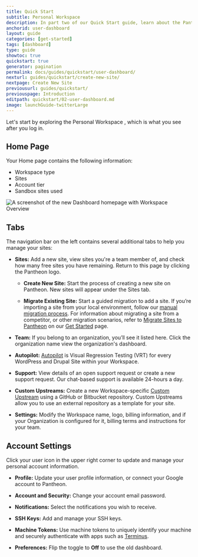 ```yaml
---
title: Quick Start
subtitle: Personal Workspace
description: In part two of our Quick Start guide, learn about the Pantheon Personal Workspace.
anchorid: user-dashboard
layout: guide
categories: [get-started]
tags: [dashboard]
type: guide
showtoc: true
quickstart: true
generator: pagination
permalink: docs/guides/quickstart/user-dashboard/
nexturl: guides/quickstart/create-new-site/
nextpage: Create New Site
previousurl: guides/quickstart/
previouspage: Introduction
editpath: quickstart/02-user-dashboard.md
image: launchGuide-twitterLarge
---
```


Let's start by exploring the Personal Workspace , which is what you see after you log in.

## Home Page

Your Home page contains the following information:

* Workspace type
* Sites
* Account tier
* Sandbox sites used 

![A screenshot of the new Dashboard homepage with Workspace Overview](../../../images/dashboard/new-dashboard/workspace-overview.png)

## Tabs

The navigation bar on the left contains several additional tabs to help you manage your sites:

- **Sites:** Add a new site, view sites you're a team member of, and check how many free sites you have remaining. Return to this page by clicking the Pantheon logo.

  - **Create New Site:** Start the process of creating a new site on Pantheon. New sites will appear under the Sites tab.

  - **Migrate Existing Site:** Start a guided migration to add a site. If you’re importing a site from your local environment, follow our [manual migration process](/migrate-manual).  For information about migrating a site from a competitor, or other migration scenarios, refer to [Migrate Sites to Pantheon](/guides/guided/) on our [Get Started](/get-started) page.

- **Team:** If you belong to an organization, you’ll see it listed here. Click the organization name view the organization's dashboard.

- **Autopilot:** [Autopilot](/guides/autopilot) is Visual Regression Testing (VRT) for every WordPress and Drupal Site within your Workspace.

- **Support:** View details of an open support request or create a new support request. Our chat-based support is available 24-hours a day.

- **Custom Upstreams:** Create a new Workspace-specific [Custom Upstream](/guides/custom-upstream) using a GitHub or Bitbucket repository. Custom Upstreams allow you to use an external repository as a template for your site.

- **Settings:** Modify the Workspace name, logo, billing information, and if your Organization is configured for it, billing terms and instructions for your team.

## Account Settings

Click your user icon in the upper right corner to update and manage your personal account information. 

  - **Profile:** Update your user profile information, or connect your Google account to Pantheon.

  - **Account and Security:** Change your account email password.

  - **Notifications:** Select the notifications you wish to receive.

  - **SSH Keys:** Add and manage your SSH keys.

  - **Machine Tokens:** Use machine tokens to uniquely identify your machine and securely authenticate with apps such as [Terminus](/guides/terminus).

  - **Preferences:** Flip the toggle to **Off** to use the old dashboard. 


<Alert title="Note" type="info" >

<Partial file="dashboard-login-session-length.md" />

</Alert>